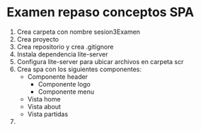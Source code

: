 # Examen repaso conceptos SPA

1. Crea carpeta con nombre sesion3Examen
2. Crea proyecto
3. Crea repositorio y crea .gitignore
4. Instala dependencia lite-server
5. Configura lite-server para ubicar archivos en carpeta scr
6. Crea spa con los siguientes componentes:
   - Componente header
     - Componente logo
     - Componente menu
   - Vista home
   - Vista about
   - Vista partidas
7. 

